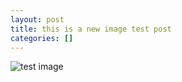 ```yaml
---
layout: post
title: this is a new image test post
categories: []
---
```


![test image](https://lh3.googleusercontent.com/j8xuTbhc3oFneca9ZgVvOesLdfrOGH_RDazQ9G3WYkqdb6O110B0bqtnBiHeX8D-xn2AgGShLor4lnWZkAgLO0xv1Z2jyBZTHkV9n99V7-GfTwJ9iZdQ7PPT3rZWST3fg2NUKi_Njw=w2400)
